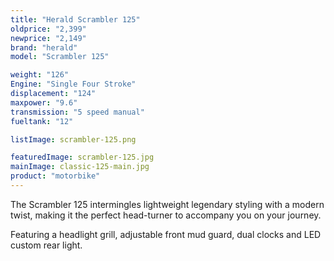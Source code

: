 ```yaml
---
title: "Herald Scrambler 125"
oldprice: "2,399"
newprice: "2,149"
brand: "herald"
model: "Scrambler 125"

weight: "126"
Engine: "Single Four Stroke"
displacement: "124"
maxpower: "9.6"
transmission: "5 speed manual"
fueltank: "12"

listImage: scrambler-125.png

featuredImage: scrambler-125.jpg
mainImage: classic-125-main.jpg
product: "motorbike"
---
```


The Scrambler 125 intermingles lightweight legendary styling with a modern twist, making it the perfect head-turner to accompany you on your journey.

Featuring a headlight grill, adjustable front mud guard, dual clocks and LED custom rear light.